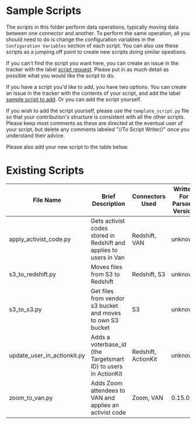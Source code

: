 # Sample Scripts

The scripts in this folder perform data operations, typically moving data between one connector and another. To perform the same operation, all you should need to do is change the configuration variables in the `Configuration Variables` section of each script. You can also use these scripts as a jumping off point to create new scripts doing similar opeations.

If you can't find the script you want here, you can create an issue in the tracker with the label [script request](https://github.com/move-coop/parsons/labels/script%20request). Please put in as much detail as possible what you would like the script to do.

If you have a script you'd like to add, you have two options. You can create an issue in the tracker with the contents of your script, and add the label [sample script to add](https://github.com/move-coop/parsons/labels/script%20to%20add). Or you can add the script yourself.

If you wish to add the script yourself, please use the `template_script.py` file so that your contribution's structure is consistent with all the other scripts.  Please keep most comments as these are directed at the eventual user of your script, but delete any comments labeled "//To Script Writer//" once you understand their advice.

Please also add your new script to the table below.

# Existing Scripts

| File Name   | Brief Description |  Connectors Used   | Written For Parsons Version |
| ----------- | ----------- |  ----------- | ----------- |
| apply_activist_code.py  | Gets activist codes stored in Redshift and applies to users in Van | Redshift, VAN| unknown |
| s3_to_redshift.py  |  Moves files from S3 to Redshift| Redshift, S3| unknown |
| s3_to_s3.py | Get files from vendor s3 bucket and moves to own S3 bucket | S3 |  unknown  |
| update_user_in_actionkit.py | Adds a voterbase_id (the Targetsmart ID) to users in ActionKit |Redshift, ActionKit |  unknown  |
| zoom_to_van.py | Adds Zoom attendees to VAN and applies an activist code |Zoom, VAN|0.15.0|


